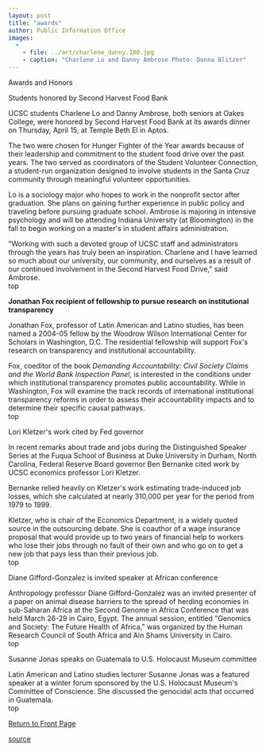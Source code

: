 ```yaml
---
layout: post
title: "awards"
author: Public Information Office
images:
  -
    - file: ../art/charlene_danny.180.jpg
    - caption: "Charlene Lo and Danny Ambrose Photo: Donna Blitzer"
---
```


Awards and Honors

Students honored by Second Harvest Food Bank

UCSC students Charlene Lo and Danny Ambrose, both seniors at Oakes College, were honored by Second Harvest Food Bank at its awards dinner on Thursday, April 15, at Temple Beth El in Aptos.

The two were chosen for Hunger Fighter of the Year awards because of their leadership and commitment to the student food drive over the past years. The two served as coordinators of the Student Volunteer Connection, a student-run organization designed to involve students in the Santa Cruz community through meaningful volunteer opportunities.

Lo is a sociology major who hopes to work in the nonprofit sector after graduation. She plans on gaining further experience in public policy and traveling before pursuing graduate school. Ambrose is majoring in intensive psychology and will be attending Indiana University (at Bloomington) in the fall to begin working on a master's in student affairs administration.  

"Working with such a devoted group of UCSC staff and administrators through the years has truly been an inspiration. Charlene and I have learned so much about our university, our community, and ourselves as a result of our continued involvement in the Second Harvest Food Drive," said Ambrose.  
top

**Jonathan Fox recipient of fellowship to pursue research on institutional transparency**

Jonathan Fox, professor of Latin American and Latino studies, has been named a 2004-05 fellow by the Woodrow Wilson International Center for Scholars in Washington, D.C. The residential fellowship will support Fox's research on transparency and institutional accountability.  

Fox, coeditor of the book _Demanding Accountability: Civil Society Claims and the World Bank Inspection Panel,_ is interested in the conditions under which institutional transparency promotes public accountability. While in Washington, Fox will examine the track records of international institutional transparency reforms in order to assess their accountability impacts and to determine their specific causal pathways.  
top   

Lori Kletzer's work cited by Fed governor

In recent remarks about trade and jobs during the Distinguished Speaker Series at the Fuqua School of Business at Duke University in Durham, North Carolina, Federal Reserve Board governor Ben Bernanke cited work by UCSC economics professor Lori Kletzer.  

Bernanke relied heavily on Kletzer's work estimating trade-induced job losses, which she calculated at nearly 310,000 per year for the period from 1979 to 1999.   

Kletzer, who is chair of the Economics Department, is a widely quoted source in the outsourcing debate. She is coauthor of a wage insurance proposal that would provide up to two years of financial help to workers who lose their jobs through no fault of their own and who go on to get a new job that pays less than their previous job.   
top

Diane Gifford-Gonzalez is invited speaker at African conference  

Anthropology professor Diane Gifford-Gonzalez was an invited presenter of a paper on animal disease barriers to the spread of herding economies in sub-Saharan Africa at the Second Genome in Africa Conference that was held March 26-29 in Cairo, Egypt. The annual session, entitled "Genomics and Society: The Future Health of Africa," was organized by the Human Research Council of South Africa and Ain Shams University in Cairo.  
top   

Susanne Jonas speaks on Guatemala to U.S. Holocaust Museum committee  

Latin American and Latino studies lecturer Susanne Jonas was a featured speaker at a winter forum sponsored by the U.S. Holocaust Museum's Committee of Conscience. She discussed the genocidal acts that occurred in Guatemala.  
top

[Return to Front Page][1]

[1]: http://currents.ucsc.edu/

[source](http://www1.ucsc.edu/currents/03-04/04-26/awards.html "Permalink to awards")
